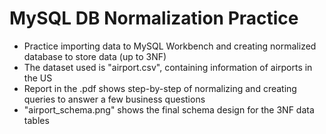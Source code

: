 <h1 align="left">
MySQL DB Normalization Practice
</h1>

* Practice importing data to MySQL Workbench and creating normalized database to store data (up to 3NF)
* The dataset used is "airport.csv", containing information of airports in the US
* Report in the .pdf shows step-by-step of normalizing and creating queries to answer a few business questions
* "airport_schema.png" shows the final schema design for the 3NF data tables

